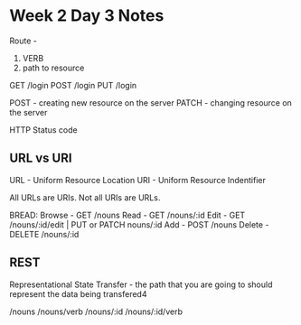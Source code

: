 # Week 2 Day 3 Notes

Route -
1. VERB
2. path to resource

GET /login
POST /login
PUT /login

POST - creating new resource on the server
PATCH - changing resource on the server

HTTP Status code

## URL vs URI

URL - Uniform Resource Location
URI - Uniform Resource Indentifier

All URLs are URIs. Not all URIs are URLs.

BREAD:
Browse - GET /nouns
Read - GET /nouns/:id
Edit - GET /nouns/:id/edit | PUT or PATCH nouns/:id
Add - POST /nouns
Delete - DELETE /nouns/:id

## REST

Representational State Transfer - the path that you are going to should represent the data being transfered4

/nouns
/nouns/verb
/nouns/:id
/nouns/:id/verb